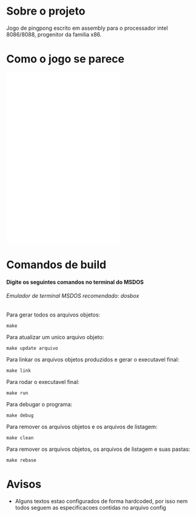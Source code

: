 # Sobre o projeto
Jogo de pingpong escrito em assembly para o processador intel 8086/8088, progenitor da familia x86.

# Como o jogo se parece
![Menu inicial](ASSETS/menu.asm)
![Tela de carregamento](ASSETS/loading-screen.asm)
![Jogo](ASSETS/gameplay.asm)

# Comandos de build
#### Digite os seguintes comandos no terminal do MSDOS
###### Emulador de terminal MSDOS recomendado: dosbox

Para gerar todos os arquivos objetos:

`make`

Para atualizar um unico arquivo objeto:

`make update arquivo`

Para linkar os arquivos objetos produzidos e gerar o executavel final:

`make link`

Para rodar o executavel final:

`make run`

Para debugar o programa:

`make debug`

Para remover os arquivos objetos e os arquivos de listagem:

`make clean`

Para remover os arquivos objetos, os arquivos de listagem e suas pastas:

`make rebase`

# Avisos
- Alguns textos estao configurados de forma hardcoded, por isso nem todos seguem as especificacoes contidas no arquivo config

